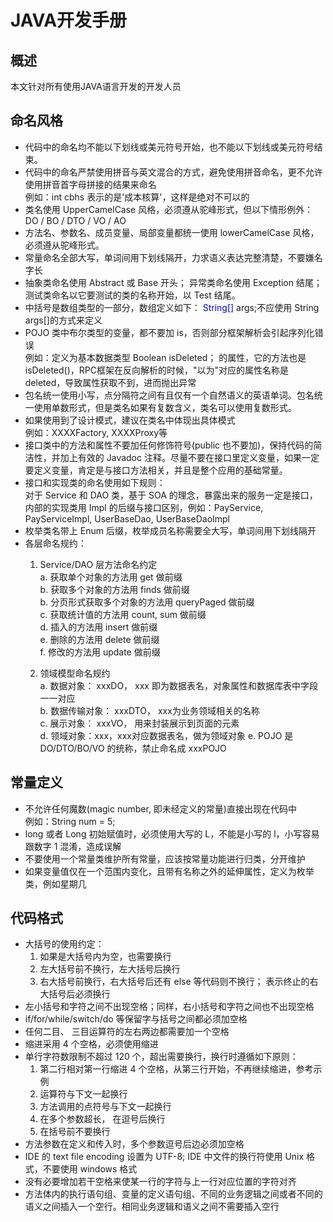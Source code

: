 # JAVA开发手册

## 概述
本文针对所有使用JAVA语言开发的开发人员

## 命名风格

- 代码中的命名均不能以下划线或美元符号开始，也不能以下划线或美元符号结束。
- 代码中的命名严禁使用拼音与英文混合的方式，避免使用拼音命名，更不允许使用拼音首字母拼接的结果来命名<br/>
  例如：int cbhs  表示的是'成本核算'，这样是绝对不可以的
- 类名使用 UpperCamelCase 风格，必须遵从驼峰形式，但以下情形例外： DO / BO / DTO / VO / AO
- 方法名、参数名、成员变量、局部变量都统一使用 lowerCamelCase 风格，必须遵从驼峰形式。
- 常量命名全部大写，单词间用下划线隔开，力求语义表达完整清楚，不要嫌名字长
- 抽象类命名使用 Abstract 或 Base 开头； 异常类命名使用 Exception 结尾； 测试类命名以它要测试的类的名称开始，以 Test 结尾。
- 中括号是数组类型的一部分，数组定义如下： <font color="blue">String[]</font> args;不应使用 String args[]的方式来定义
- POJO 类中布尔类型的变量，都不要加 is，否则部分框架解析会引起序列化错误<br/>
  例如：定义为基本数据类型 Boolean isDeleted； 的属性，它的方法也是 isDeleted()，RPC框架在反向解析的时候，"以为"对应的属性名称是 deleted，导致属性获取不到，进而抛出异常
- 包名统一使用小写，点分隔符之间有且仅有一个自然语义的英语单词。包名统一使用单数形式，但是类名如果有复数含义，类名可以使用复数形式。
- 如果使用到了设计模式，建议在类名中体现出具体模式<br/>
  例如：XXXXFactory, XXXXProxy等
- 接口类中的方法和属性不要加任何修饰符号(public 也不要加)，保持代码的简洁性，并加上有效的 Javadoc 注释。尽量不要在接口里定义变量，如果一定要定义变量，肯定是与接口方法相关，并且是整个应用的基础常量。
- 接口和实现类的命名使用如下规则：<br/>
对于 Service 和 DAO 类，基于 SOA 的理念，暴露出来的服务一定是接口，内部的实现类用 Impl 的后缀与接口区别，例如：PayService, PayServiceImpl, UserBaseDao, UserBaseDaoImpl
- 枚举类名带上 Enum 后缀，枚举成员名称需要全大写，单词间用下划线隔开
- 各层命名规约：
  1. Service/DAO 层方法命名约定<br/>
a. 获取单个对象的方法用 get 做前缀<br/>
b. 获取多个对象的方法用 finds 做前缀<br/>
b. 分页形式获取多个对象的方法用 queryPaged 做前缀<br/>
c. 获取统计值的方法用 count, sum 做前缀<br/>
d. 插入的方法用 insert 做前缀<br/>
e. 删除的方法用 delete 做前缀<br/>
f. 修改的方法用 update 做前缀<br/>

  2. 领域模型命名规约<br/>
a. 数据对象： xxxDO， xxx 即为数据表名，对象属性和数据库表中字段一一对应<br/>
b. 数据传输对象： xxxDTO， xxx为业务领域相关的名称<br/>
c. 展示对象： xxxVO， 用来封装展示到页面的元素<br/>
d. 领域对象：xxx，xxx对应数据表名，做为领域对象
e. POJO 是 DO/DTO/BO/VO 的统称，禁止命名成 xxxPOJO

## 常量定义
- 不允许任何魔数(magic number, 即未经定义的常量)直接出现在代码中<br/>
例如：String num = 5;
- long 或者 Long 初始赋值时，必须使用大写的 L，不能是小写的 l，小写容易跟数字 1 混淆，造成误解<br/>
- 不要使用一个常量类维护所有常量，应该按常量功能进行归类，分开维护
- 如果变量值仅在一个范围内变化，且带有名称之外的延伸属性，定义为枚举类，例如星期几

## 代码格式
- 大括号的使用约定：
  1. 如果是大括号内为空，也需要换行
  2. 左大括号前不换行，左大括号后换行
  3. 右大括号前换行，右大括号后还有 else 等代码则不换行； 表示终止的右大括号后必须换行
- 左小括号和字符之间不出现空格；同样，右小括号和字符之间也不出现空格
- if/for/while/switch/do 等保留字与括号之间都必须加空格
- 任何二目、 三目运算符的左右两边都需要加一个空格
- 缩进采用 4 个空格，必须使用缩进
- 单行字符数限制不超过 120 个，超出需要换行，换行时遵循如下原则：
  1. 第二行相对第一行缩进 4 个空格，从第三行开始，不再继续缩进，参考示例
  2. 运算符与下文一起换行
  3. 方法调用的点符号与下文一起换行
  4. 在多个参数超长， 在逗号后换行
  5. 在括号前不要换行
- 方法参数在定义和传入时，多个参数逗号后边必须加空格
- IDE 的 text file encoding 设置为 UTF-8; IDE 中文件的换行符使用 Unix 格式，不要使用 windows 格式
- 没有必要增加若干空格来使某一行的字符与上一行对应位置的字符对齐
- 方法体内的执行语句组、变量的定义语句组、不同的业务逻辑之间或者不同的语义之间插入一个空行。相同业务逻辑和语义之间不需要插入空行

